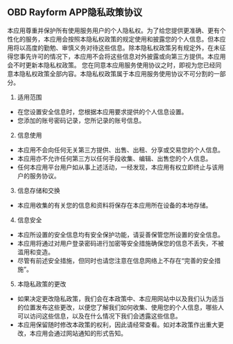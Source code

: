 ## OBD Rayform APP隐私政策协议
本应用尊重并保护所有使用服务用户的个人隐私权。为了给您提供更准确、更有个性化的服务，本应用会按照本隐私权政策的规定使用和披露您的个人信息。但本应用将以高度的勤勉、审慎义务对待这些信息。除本隐私权政策另有规定外，在未征得您事先许可的情况下，本应用不会将这些信息对外披露或向第三方提供。本应用会不时更新本隐私权政策。 您在同意本应用服务使用协议之时，即视为您已经同意本隐私权政策全部内容。本隐私权政策属于本应用服务使用协议不可分割的一部分。

1. 适用范围
- 在您设置安全信息时，您根据本应用要求提供的个人信息设置。
- 您添加的账号密码记录，您所记录的账号信息。
2. 信息使用
- 本应用不会向任何无关第三方提供、出售、出租、分享或交易您的个人信息。
- 本应用亦不允许任何第三方以任何手段收集、编辑、出售您的个人信息。
- 任何本应用平台用户如从事上述活动，一经发现，本应用有权立即终止与该用户的服务协议。
3. 信息存储和交换
- 本应用收集的有关您的信息和资料将保存在本应用所在设备的本地存储。
4. 信息安全
- 本应所设置的安全信息均有安全保护功能，请妥善保管您所设置的安全信息。
- 本应用将通过对用户登录密码进行加密等安全措施确保您的信息不丢失，不被滥用和变造。
- 尽管有前述安全措施，但同时也请您注意在信息网络上不存在“完善的安全措施”。
5. 本隐私政策的更改
- 如果决定更改隐私政策，我们会在本政策中、本应用网站中以及我们认为适当的位置发布这些更改，以便您了解我们如何收集、使用您的个人信息，哪些人可以访问这些信息，以及在什么情况下我们会透露这些信息。
- 本应用保留随时修改本政策的权利，因此请经常查看。如对本政策作出重大更改，本应用会通过网站通知的形式告知。


